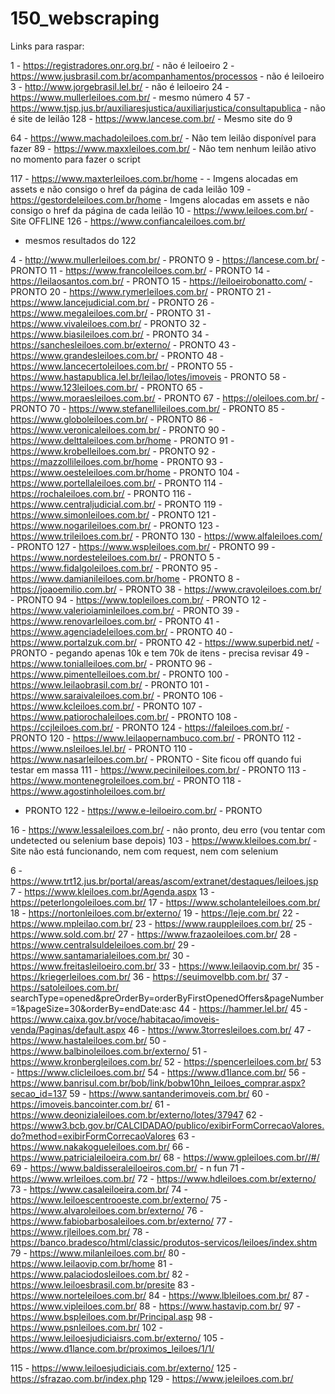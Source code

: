 # 150_webscraping
 
Links para raspar:

1 - https://registradores.onr.org.br/ - não é leiloeiro
2 - https://www.jusbrasil.com.br/acompanhamentos/processos - não é leiloeiro
3 - http://www.jorgebrasil.lel.br/ - não é leiloeiro
24 - https://www.mullerleiloes.com.br/ - mesmo número 4
57 - https://www.tjsp.jus.br/auxiliaresjustica/auxiliarjustica/consultapublica - não é site de leilão
128 - https://www.lancese.com.br/ - Mesmo site do 9

64 - https://www.machadoleiloes.com.br/ - Não tem leilão disponível para fazer
89 - https://www.maxxleiloes.com.br/ - Não tem nenhum leilão ativo no momento para fazer o script

117 - https://www.maxterleiloes.com.br/home -  - Imgens alocadas em assets e não consigo o href da página de cada leilão
109 - https://gestordeleiloes.com.br/home - Imgens alocadas em assets e não consigo o href da página de cada leilão
10 - https://www.leiloes.com.br/ - Site OFFLINE
126 - https://www.confiancaleiloes.com.br/
- mesmos resultados do 122





4 - http://www.mullerleiloes.com.br/ - PRONTO
9 - https://lancese.com.br/ - PRONTO
11 - https://www.francoleiloes.com.br/ - PRONTO
14 - https://leilaosantos.com.br/ - PRONTO
15 - https://leiloeirobonatto.com/ - PRONTO
20 - https://www.rymerleiloes.com.br/ - PRONTO
21 - https://www.lancejudicial.com.br/ - PRONTO
26 - https://www.megaleiloes.com.br/ - PRONTO
31 - https://www.vivaleiloes.com.br/ - PRONTO
32 - https://www.biasileiloes.com.br/ - PRONTO
34 - https://sanchesleiloes.com.br/externo/ - PRONTO
43 - https://www.grandesleiloes.com.br/ - PRONTO
48 - https://www.lancecertoleiloes.com.br/ - PRONTO
55 - https://www.hastapublica.lel.br/leilao/lotes/imoveis - PRONTO
58 - https://www.123leiloes.com.br/ - PRONTO
65 - https://www.moraesleiloes.com.br/ - PRONTO
67 - https://oleiloes.com.br/ - PRONTO
70 - https://www.stefanellileiloes.com.br/ - PRONTO
85 - https://www.globoleiloes.com.br/ - PRONTO
86 - https://www.veronicaleiloes.com.br/ - PRONTO
90 - https://www.delttaleiloes.com.br/home - PRONTO
91 - https://www.krobelleiloes.com.br/ - PRONTO
92 - https://mazzollileiloes.com.br/home - PRONTO
93 - https://www.oesteleiloes.com.br/home - PRONTO
104 - https://www.portellaleiloes.com.br/ - PRONTO
114 - https://rochaleiloes.com.br/ - PRONTO
116 - https://www.centraljudicial.com.br/ - PRONTO
119 - https://www.simonleiloes.com.br/ - PRONTO
121 - https://www.nogarileiloes.com.br/ - PRONTO
123 - https://www.trileiloes.com.br/ - PRONTO
130 - https://www.alfaleiloes.com/ - PRONTO
127 - https://www.wspleiloes.com.br/ - PRONTO
99 - https://www.nordesteleiloes.com.br/ - PRONTO
5 - https://www.fidalgoleiloes.com.br/ - PRONTO
95 - https://www.damianileiloes.com.br/home - PRONTO
8 - https://joaoemilio.com.br/ - PRONTO
38 - https://www.cravoleiloes.com.br/ - PRONTO
94 - https://www.topleiloes.com.br/ - PRONTO
12 - https://www.valerioiaminleiloes.com.br/ - PRONTO
39 - https://www.renovarleiloes.com.br/ - PRONTO
41 - https://www.agenciadeleiloes.com.br/ - PRONTO
40 - https://www.portalzuk.com.br/ - PRONTO
42 - https://www.superbid.net/ - PRONTO - pegando apenas 10k e tem 70k de itens - precisa revisar
49 - https://www.tonialleiloes.com.br/ - PRONTO
96 - https://www.pimentelleiloes.com.br/ - PRONTO
100 - https://www.leilaobrasil.com.br/ - PRONTO
101 - https://www.saraivaleiloes.com.br/ - PRONTO
106 - https://www.kcleiloes.com.br/ - PRONTO
107 - https://www.patiorochaleiloes.com.br/ - PRONTO
108 - https://ccjleiloes.com.br/ - PRONTO
124 - https://faleiloes.com.br/ - PRONTO
120 - https://www.leilaopernambuco.com.br/ - PRONTO
112 - https://www.nsleiloes.lel.br/ - PRONTO
110 - https://www.nasarleiloes.com.br/ - PRONTO - Site ficou off quando fui testar em massa
111 - https://www.pecinileiloes.com.br/ - PRONTO
113 - https://www.montenegroleiloes.com.br/ - PRONTO
118 - https://www.agostinholeiloes.com.br/
 - PRONTO
 122 - https://www.e-leiloeiro.com.br/ - PRONTO






16 - https://www.lessaleiloes.com.br/ - não pronto, deu erro (vou tentar com undetected ou selenium base depois)
103 - https://www.kleiloes.com.br/ - Site não está funcionando, nem com request, nem com selenium



6 - https://www.trt12.jus.br/portal/areas/ascom/extranet/destaques/leiloes.jsp
7 - https://www.kleiloes.com.br/Agenda.aspx
13 - https://peterlongoleiloes.com.br/
17 - https://www.scholanteleiloes.com.br/
18 - https://nortonleiloes.com.br/externo/
19 - https://leje.com.br/
22 - https://www.mpleilao.com.br/
23 - https://www.rauppleiloes.com.br/
25 - https://www.sold.com.br/
27 - https://www.frazaoleiloes.com.br/
28 - https://www.centralsuldeleiloes.com.br/
29 - https://www.santamarialeiloes.com.br/
30 - https://www.freitasleiloeiro.com.br/
33 - https://www.leilaovip.com.br/
35 - https://kriegerleiloes.com.br/
36 - https://seuimovelbb.com.br/
37 - https://satoleiloes.com.br/
searchType=opened&preOrderBy=orderByFirstOpenedOffers&pageNumber=1&pageSize=30&orderBy=endDate:asc
44 - https://hammer.lel.br/
45 - https://www.caixa.gov.br/voce/habitacao/imoveis-venda/Paginas/default.aspx
46 - https://www.3torresleiloes.com.br/
47 - https://www.hastaleiloes.com.br/
50 - https://www.balbinoleiloes.com.br/externo/
51 - https://www.kronbergleiloes.com.br/
52 - https://spencerleiloes.com.br/
53 - https://www.clicleiloes.com.br/
54 - https://www.d1lance.com.br/
56 - https://www.banrisul.com.br/bob/link/bobw10hn_leiloes_comprar.aspx?secao_id=137
59 - https://www.santanderimoveis.com.br/
60 - https://imoveis.bancointer.com.br/
61 - https://www.deonizialeiloes.com.br/externo/lotes/37947
62 - https://www3.bcb.gov.br/CALCIDADAO/publico/exibirFormCorrecaoValores.do?method=exibirFormCorrecaoValores
63 - https://www.nakakogueleiloes.com.br/
66 - https://www.patricialeiloeira.com.br/
68 - https://www.gpleiloes.com.br//#/
69 - https://www.baldisseraleiloeiros.com.br/ - n fun
71 - https://www.wrleiloes.com.br/
72 - https://www.hdleiloes.com.br/externo/
73 - https://www.casaleiloeira.com.br/
74 - https://www.leiloescentrooeste.com.br/externo/
75 - https://www.alvaroleiloes.com.br/externo/
76 - https://www.fabiobarbosaleiloes.com.br/externo/
77 - https://www.rjleiloes.com.br/
78 - https://banco.bradesco/html/classic/produtos-servicos/leiloes/index.shtm
79 - https://www.milanleiloes.com.br/
80 - https://www.leilaovip.com.br/home
81 - https://www.palaciodosleiloes.com.br/
82 - https://www.leiloesbrasil.com.br/presite
83 - https://www.norteleiloes.com.br/
84 - https://www.lbleiloes.com.br/
87 - https://www.vipleiloes.com.br/
88 - https://www.hastavip.com.br/
97 - https://www.bspleiloes.com.br/Principal.asp
98 - https://www.psnleiloes.com.br/
102 - https://www.leiloesjudiciaisrs.com.br/externo/
105 - https://www.d1lance.com.br/proximos_leiloes/1/1/

115 - https://www.leiloesjudiciais.com.br/externo/
125 - https://sfrazao.com.br/index.php
129 - https://www.jeleiloes.com.br/







